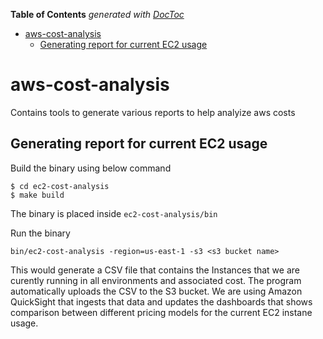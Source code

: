 <!-- START doctoc generated TOC please keep comment here to allow auto update -->
<!-- DON'T EDIT THIS SECTION, INSTEAD RE-RUN doctoc TO UPDATE -->
**Table of Contents**  *generated with [DocToc](https://github.com/thlorenz/doctoc)*

- [aws-cost-analysis](#aws-cost-analysis)
  - [Generating report for current EC2 usage](#generating-report-for-current-ec2-usage)

<!-- END doctoc generated TOC please keep comment here to allow auto update -->

# aws-cost-analysis
Contains tools to generate various reports to help analyize aws costs

## Generating report for current EC2 usage

Build the binary using below command

```
$ cd ec2-cost-analysis
$ make build
```

The binary is placed inside `ec2-cost-analysis/bin`

Run the binary

```
bin/ec2-cost-analysis -region=us-east-1 -s3 <s3 bucket name>
```

This would generate a CSV file that contains the Instances that we are curently running in all environments and associated cost. The program automatically uploads the CSV to the S3 bucket. We are using Amazon QuickSight that ingests that data and updates the dashboards that shows comparison between different pricing models for the current EC2 instane usage.